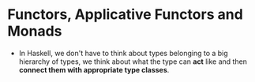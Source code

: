 # Functors, Applicative Functors and Monads

* In Haskell, we don't have to think about types belonging to a big hierarchy of types, we think about what the type can **act** like and then **connect them with appropriate type classes**.